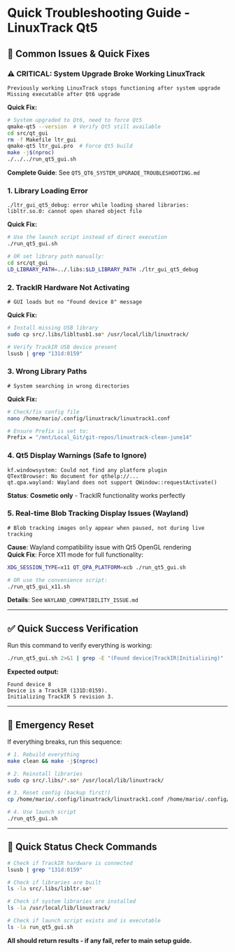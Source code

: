# Quick Troubleshooting Guide - LinuxTrack Qt5

## 🚨 Common Issues & Quick Fixes

### ⚠️ CRITICAL: System Upgrade Broke Working LinuxTrack
```
Previously working LinuxTrack stops functioning after system upgrade
Missing executable after Qt6 upgrade
```

**Quick Fix:**
```bash
# System upgraded to Qt6, need to force Qt5
qmake-qt5 --version  # Verify Qt5 still available
cd src/qt_gui
rm -f Makefile ltr_gui
qmake-qt5 ltr_gui.pro  # Force Qt5 build
make -j$(nproc)
./../../run_qt5_gui.sh
```

**Complete Guide**: See `QT5_QT6_SYSTEM_UPGRADE_TROUBLESHOOTING.md`

### 1. Library Loading Error
```
./ltr_gui_qt5_debug: error while loading shared libraries: libltr.so.0: cannot open shared object file
```

**Quick Fix:**
```bash
# Use the launch script instead of direct execution
./run_qt5_gui.sh

# OR set library path manually:
cd src/qt_gui
LD_LIBRARY_PATH=../.libs:$LD_LIBRARY_PATH ./ltr_gui_qt5_debug
```

### 2. TrackIR Hardware Not Activating
```
# GUI loads but no "Found device 8" message
```

**Quick Fix:**
```bash
# Install missing USB library
sudo cp src/.libs/libltusb1.so* /usr/local/lib/linuxtrack/

# Verify TrackIR USB device present
lsusb | grep "131d:0159"
```

### 3. Wrong Library Paths
```
# System searching in wrong directories
```

**Quick Fix:**
```bash
# Check/fix config file
nano /home/mario/.config/linuxtrack/linuxtrack1.conf

# Ensure Prefix is set to:
Prefix = "/mnt/Local_Git/git-repos/linuxtrack-clean-june14"
```

### 4. Qt5 Display Warnings (Safe to Ignore)
```
kf.windowsystem: Could not find any platform plugin
QTextBrowser: No document for qthelp://...
qt.qpa.wayland: Wayland does not support QWindow::requestActivate()
```

**Status**: **Cosmetic only** - TrackIR functionality works perfectly

### 5. Real-time Blob Tracking Display Issues (Wayland)
```
# Blob tracking images only appear when paused, not during live tracking
```

**Cause**: Wayland compatibility issue with Qt5 OpenGL rendering  
**Quick Fix**: Force X11 mode for full functionality:
```bash
XDG_SESSION_TYPE=x11 QT_QPA_PLATFORM=xcb ./run_qt5_gui.sh

# OR use the convenience script:
./run_qt5_gui_x11.sh
```

**Details**: See `WAYLAND_COMPATIBILITY_ISSUE.md`

---

## ✅ Quick Success Verification

Run this command to verify everything is working:
```bash
./run_qt5_gui.sh 2>&1 | grep -E "(Found device|TrackIR|Initializing)"
```

**Expected output:**
```
Found device 8
Device is a TrackIR (131D:0159).
Initializing TrackIR 5 revision 3.
```

---

## 🔧 Emergency Reset

If everything breaks, run this sequence:
```bash
# 1. Rebuild everything
make clean && make -j$(nproc)

# 2. Reinstall libraries
sudo cp src/.libs/*.so* /usr/local/lib/linuxtrack/

# 3. Reset config (backup first!)
cp /home/mario/.config/linuxtrack/linuxtrack1.conf /home/mario/.config/linuxtrack/linuxtrack1.conf.backup

# 4. Use launch script
./run_qt5_gui.sh
```

---

## 📱 Quick Status Check Commands

```bash
# Check if TrackIR hardware is connected
lsusb | grep "131d:0159"

# Check if libraries are built
ls -la src/.libs/libltr.so*

# Check if system libraries are installed  
ls -la /usr/local/lib/linuxtrack/

# Check if launch script exists and is executable
ls -la run_qt5_gui.sh
```

**All should return results - if any fail, refer to main setup guide.** 